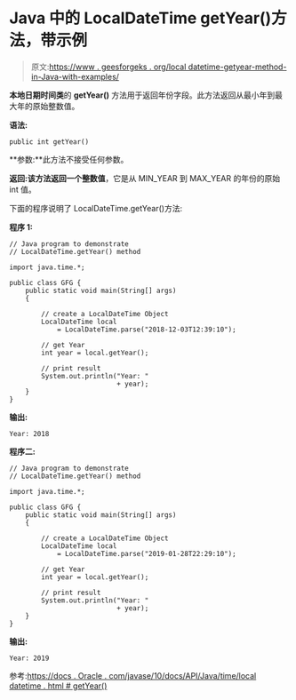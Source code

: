 # Java 中的 LocalDateTime getYear()方法，带示例

> 原文:[https://www . geesforgeks . org/local datetime-getyear-method-in-Java-with-examples/](https://www.geeksforgeeks.org/localdatetime-getyear-method-in-java-with-examples/)

**本地日期时间类**的 **getYear()** 方法用于返回年份字段。此方法返回从最小年到最大年的原始整数值。

**语法:**

```
public int getYear()

```

**参数:**此方法不接受任何参数。

**返回:**该方法返回一个**整数值**，它是从 MIN_YEAR 到 MAX_YEAR 的年份的原始 int 值。

下面的程序说明了 LocalDateTime.getYear()方法:

**程序 1:**

```
// Java program to demonstrate
// LocalDateTime.getYear() method

import java.time.*;

public class GFG {
    public static void main(String[] args)
    {

        // create a LocalDateTime Object
        LocalDateTime local
            = LocalDateTime.parse("2018-12-03T12:39:10");

        // get Year
        int year = local.getYear();

        // print result
        System.out.println("Year: "
                           + year);
    }
}
```

**输出:**

```
Year: 2018

```

**程序二:**

```
// Java program to demonstrate
// LocalDateTime.getYear() method

import java.time.*;

public class GFG {
    public static void main(String[] args)
    {

        // create a LocalDateTime Object
        LocalDateTime local
            = LocalDateTime.parse("2019-01-28T22:29:10");

        // get Year
        int year = local.getYear();

        // print result
        System.out.println("Year: "
                           + year);
    }
}
```

**输出:**

```
Year: 2019

```

参考:[https://docs . Oracle . com/javase/10/docs/API/Java/time/local datetime . html # getYear()](https://docs.oracle.com/javase/10/docs/api/java/time/LocalDateTime.html#getYear())